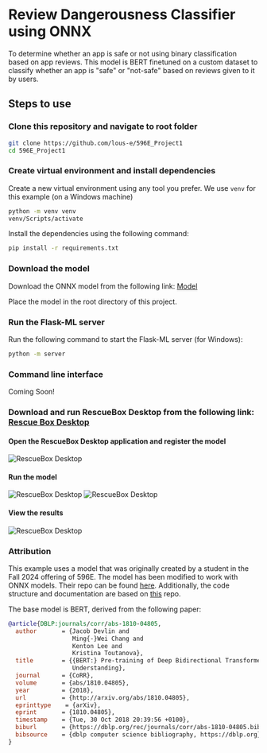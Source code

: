 # Review Dangerousness Classifier using ONNX

To determine whether an app is safe or not using binary classification based on app reviews. This model is BERT finetuned on a custom dataset to classify whether an app is "safe" or "not-safe" based on reviews given to it by users.

## Steps to use
### Clone this repository and navigate to root folder

```bash
git clone https://github.com/lous-e/596E_Project1
cd 596E_Project1
```


### Create virtual environment and install dependencies
Create a new virtual environment using any tool you prefer. We use `venv` for this example (on a Windows machine)

```bash
python -m venv venv
venv/Scripts/activate
```

Install the dependencies using the following command:

```bash
pip install -r requirements.txt
```

### Download the model
Download the ONNX model from the following link: [Model](https://drive.google.com/file/d/154S15EOJRLfaDYIo_xPGt_HQbXgD36A8/view?usp=sharing)

Place the model in the root directory of this project.

### Run the Flask-ML server

Run the following command to start the Flask-ML server (for Windows):

```bash
python -m server
```

### Command line interface

Coming Soon!

<!-- The command line interface can be used to test the model. Run the following command to test the model:

```bash
# image_dir is the directory containing the images
python deepfake_cli.py --input_dir path/to/image_dir --output_dir path/to/output_dir
``` -->

### Download and run RescueBox Desktop from the following link: [Rescue Box Desktop](https://github.com/UMass-Rescue/RescueBox-Desktop/releases)

#### Open the RescueBox Desktop application and register the model
![RescueBox Desktop](images/register_model.png)

#### Run the model
![RescueBox Desktop](images/run_model.png)
![RescueBox Desktop](images/select_inputs.png)

#### View the results
![RescueBox Desktop](images/view_results.png)

### Attribution
This example uses a model that was originally created by a student in the Fall 2024 offering of 596E. The model has been modified to work with ONNX models. Their repo can be found [here](https://github.com/DeepikaDG2310/ML596E). Additionally, the code structure and documentation are based on [this](https://github.com/UMass-Rescue/deepfake-image-onnx) repo.

The base model is BERT, derived from the following paper:

```bibtex
@article{DBLP:journals/corr/abs-1810-04805,
  author       = {Jacob Devlin and
                  Ming{-}Wei Chang and
                  Kenton Lee and
                  Kristina Toutanova},
  title        = {{BERT:} Pre-training of Deep Bidirectional Transformers for Language
                  Understanding},
  journal      = {CoRR},
  volume       = {abs/1810.04805},
  year         = {2018},
  url          = {http://arxiv.org/abs/1810.04805},
  eprinttype    = {arXiv},
  eprint       = {1810.04805},
  timestamp    = {Tue, 30 Oct 2018 20:39:56 +0100},
  biburl       = {https://dblp.org/rec/journals/corr/abs-1810-04805.bib},
  bibsource    = {dblp computer science bibliography, https://dblp.org}
}
